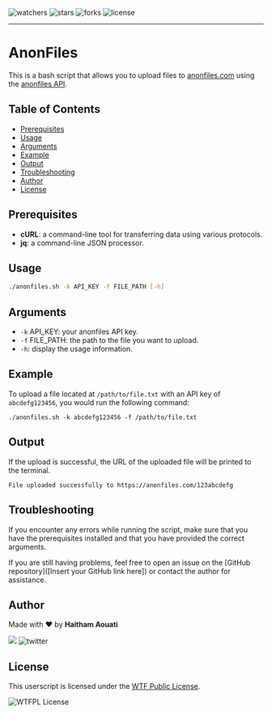 ![watchers](https://custom-icon-badges.demolab.com/github/watchers/haithamaouati/Custom-User-Agent?logo=eye)
![stars](https://custom-icon-badges.demolab.com/github/stars/haithamaouati/Custom-User-Agent?logo=star)
![forks](https://custom-icon-badges.demolab.com/github/forks/haithamaouati/Custom-User-Agent?logo=repo-forked)
![license](https://custom-icon-badges.demolab.com/github/license/haithamaouati/Custom-User-Agent?logo=law)
___
# AnonFiles
This is a bash script that allows you to upload files to [anonfiles.com](anonfiles.com) using the [anonfiles API](https://api.anonfiles.com/).

## Table of Contents

- [Prerequisites](#prerequisites)
- [Usage](#usage)
- [Arguments](#arguments)
- [Example](#example)
- [Output](#output)
- [Troubleshooting](#troubleshooting)
- [Author](#author)
- [License](#license)

## Prerequisites
- **cURL**: a command-line tool for transferring data using various protocols.
- **jq**: a command-line JSON processor.

## Usage
```bash
./anonfiles.sh -k API_KEY -f FILE_PATH [-h]
```

## Arguments
- `-k` API_KEY: your anonfiles API key.
- `-f` FILE_PATH: the path to the file you want to upload.
- `-h`: display the usage information.

## Example
To upload a file located at `/path/to/file.txt` with an API key of `abcdefg123456`, you would run the following command:
```
./anonfiles.sh -k abcdefg123456 -f /path/to/file.txt
```

## Output
If the upload is successful, the URL of the uploaded file will be printed to the terminal.
```
File uploaded successfully to https://anonfiles.com/123abcdefg
```

## Troubleshooting
If you encounter any errors while running the script, make sure that you have the prerequisites installed and that you have provided the correct arguments.

If you are still having problems, feel free to open an issue on the [GitHub repository]([Insert your GitHub link here]) or contact the author for assistance.

## Author

Made with :heart: by **Haitham Aouati**

![](https://badgen.net/badge/icon/twitter?icon=twitter&label)
![twitter](https://badgen.net/twitter/follow/haithamaouati)

## License

This userscript is licensed under the [WTF Public License](http://www.wtfpl.net/).

![WTFPL License](https://raw.githubusercontent.com/haithamaouati/Custom-User-Agent/main/WTFPL_badge.png)
